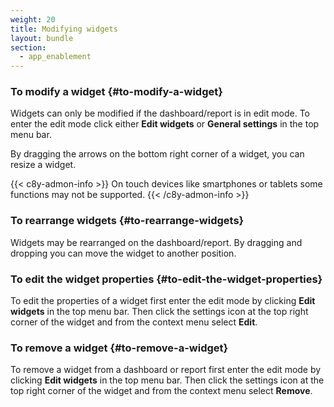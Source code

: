 ```yaml
---
weight: 20
title: Modifying widgets
layout: bundle
section:
  - app_enablement
---
```


### To modify a widget {#to-modify-a-widget}

Widgets can only be modified if the dashboard/report is in edit mode. To enter the edit mode click either **Edit widgets** or **General settings** in the top menu bar.

By dragging the arrows on the bottom right corner of a widget, you can resize a widget.

{{< c8y-admon-info >}}
On touch devices like smartphones or tablets some functions may not be supported.
{{< /c8y-admon-info >}}

### To rearrange widgets {#to-rearrange-widgets}

Widgets may be rearranged on the dashboard/report. By dragging and dropping you can move the widget to another position.

### To edit the widget properties {#to-edit-the-widget-properties}

To edit the properties of a widget first enter the edit mode by clicking **Edit widgets** in the top menu bar. Then click the settings icon <i class="dlt-c8y-icon-settings text-muted icon-20"></i> at the top right corner of the widget and from the context menu select **Edit**.

### To remove a widget {#to-remove-a-widget}

To remove a widget from a dashboard or report first enter the edit mode by clicking **Edit widgets** in the top menu bar. Then click the settings icon <i class="dlt-c8y-icon-settings text-muted icon-20"></i> at the top right corner of the widget and from the context menu select **Remove**.
